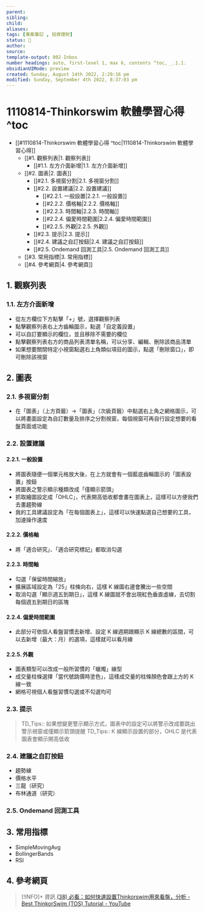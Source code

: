```yaml
---
parent: 
sibling: 
child: 
aliases: 
tags: [專案筆記 , 投資理財]
status: 🌱
author: 
source: 
template-output: 002-Inbox
number headings: auto, first-level 1, max 6, contents ^toc, _.1.1.
obsidianUIMode: preview 
created: Sunday, August 14th 2022, 2:29:16 pm
modified: Sunday, September 4th 2022, 8:37:03 pm
---
```


# 1110814-Thinkorswim 軟體學習心得 ^toc

- [[#1110814-Thinkorswim 軟體學習心得 ^toc|1110814-Thinkorswim 軟體學習心得]]
	- [[#1. 觀察列表|1. 觀察列表]]
		- [[#1.1. 左方介面新增|1.1. 左方介面新增]]
	- [[#2. 圖表|2. 圖表]]
		- [[#2.1. 多視窗分割|2.1. 多視窗分割]]
		- [[#2.2. 設置建議|2.2. 設置建議]]
			- [[#2.2.1. 一般設置|2.2.1. 一般設置]]
			- [[#2.2.2. 價格軸|2.2.2. 價格軸]]
			- [[#2.2.3. 時間軸|2.2.3. 時間軸]]
			- [[#2.2.4. 偏愛時間範圍|2.2.4. 偏愛時間範圍]]
			- [[#2.2.5. 外觀|2.2.5. 外觀]]
		- [[#2.3. 提示|2.3. 提示]]
		- [[#2.4. 建議之自訂按鈕|2.4. 建議之自訂按鈕]]
		- [[#2.5. Ondemand 回測工具|2.5. Ondemand 回測工具]]
	- [[#3. 常用指標|3. 常用指標]]
	- [[#4. 參考網頁|4. 參考網頁]]

## 1. 觀察列表
### 1.1. 左方介面新增
- 從左方欄位下方點擊「+」號，選擇觀察列表
- 點擊觀察列表右上方齒輪圖示，點選「自定義設置」
- 可以自訂要顯示的欄位，並且移除不需要的欄位
- 點擊觀察列表右方的商品列表清單名稱，可以分享、編輯、刪除該商品清單
- 如果想要關閉特定小視窗點選右上角類似項目的圖示，點選「刪除窗口」，即可刪除該視窗

## 2. 圖表
### 2.1. 多視窗分割
- 在「圖表」（上方頁籤）→「圖表」（次級頁籤）中點選右上角之網格圖示，可以將畫面設定為自訂數量及排序之分割視窗，每個視窗可再自行設定想要的看盤頁面或功能
### 2.2. 設置建議
#### 2.2.1. 一般設置
- 將圖表隨便一個單元格放大後，在上方就會有一個藍底齒輪圖示的「圖表設置」按鈕
- 將圖表之警示顯示種類改成「僅顯示箭頭」
- 抓取繪圖設定成「OHLC」，代表開高低收都會畫在圖表上，這樣可以方便我們去畫趨勢線
- 我的工具建議設定為「在每個圖表上」，這樣可以快速點選自己想要的工具，加速操作速度
#### 2.2.2. 價格軸
- 將「適合研究」、「適合研究標記」都取消勾選
#### 2.2.3. 時間軸
- 勾選「保留時間縮放」
- 擴展區域設定為「25」柱條向右，這樣 K 線圖右邊會騰出一些空間
- 取消勾選「顯示週五到期日」，這樣 K 線圖就不會出現紅色垂直虛線，去切割每個週五到期日的區塊
#### 2.2.4. 偏愛時間範圍
- 此部分可依個人看盤習慣去新增、設定 K 線週期跟顯示 K 線總數的區間，可以去新增（最大：月）的選項，這樣就可以看月線
#### 2.2.5. 外觀
- 圖表類型可以改成一般所習慣的「蠟燭」線型
- 成交量柱條選擇「當代號跳價時塗色」，這樣成交量的柱條顏色會跟上方的 K 線一致
- 網格可視個人看盤習慣勾選或不勾選均可
### 2.3. 提示
> TD_Tips:: 如果想變更警示顯示方式，圖表中的設定可以將警示改成要跳出警示視窗或僅顯示箭頭提醒
> TD_Tips:: K 線顯示設置的部分，OHLC 是代表圖表會顯示開高低收

### 2.4. 建議之自訂按鈕
- 趨勢線
- 價格水平
- 三龍（研究）
- 布林通道（研究）

### 2.5. Ondemand 回測工具

## 3. 常用指標
- SimpleMovingAvg
- BollingerBands
- RSI


## 4. 參考網頁

> [!INFO]+ 資訊
> [(38) 必看：如何快速設置Thinkorswim用來看盤，分析 - Best ThinkorSwim (TOS) Tutorial - YouTube](https://www.youtube.com/watch?v=nG3Xq5bZaDg&list=PL0pntL9v7GaUopO0SruTsQQFWD4OlNM8m)